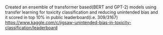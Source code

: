 Created an ensemble of transformer based(BERT and GPT-2) models using transfer learning for toxicity classification and reducing unintended bias and it scored in top 10% in public leaderboard(i.e. 309/3167)
https://www.kaggle.com/c/jigsaw-unintended-bias-in-toxicity-classification/leaderboard
